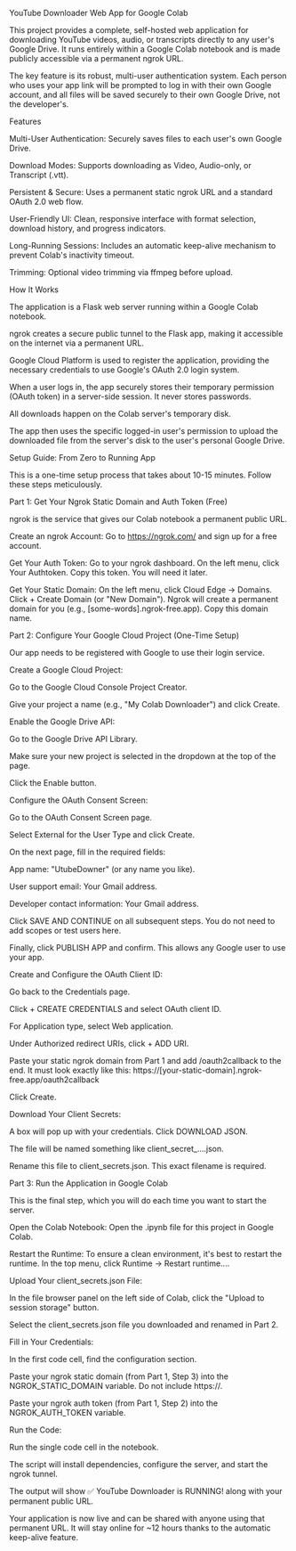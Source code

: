 YouTube Downloader Web App for Google Colab

This project provides a complete, self-hosted web application for downloading YouTube videos, audio, or transcripts directly to any user's Google Drive. It runs entirely within a Google Colab notebook and is made publicly accessible via a permanent ngrok URL.

The key feature is its robust, multi-user authentication system. Each person who uses your app link will be prompted to log in with their own Google account, and all files will be saved securely to their own Google Drive, not the developer's.

<!-- It's a good idea to take a screenshot and upload it to a service like imgur to include here -->

Features

Multi-User Authentication: Securely saves files to each user's own Google Drive.

Download Modes: Supports downloading as Video, Audio-only, or Transcript (.vtt).

Persistent & Secure: Uses a permanent static ngrok URL and a standard OAuth 2.0 web flow.

User-Friendly UI: Clean, responsive interface with format selection, download history, and progress indicators.

Long-Running Sessions: Includes an automatic keep-alive mechanism to prevent Colab's inactivity timeout.

Trimming: Optional video trimming via ffmpeg before upload.

How It Works

The application is a Flask web server running within a Google Colab notebook.

ngrok creates a secure public tunnel to the Flask app, making it accessible on the internet via a permanent URL.

Google Cloud Platform is used to register the application, providing the necessary credentials to use Google's OAuth 2.0 login system.

When a user logs in, the app securely stores their temporary permission (OAuth token) in a server-side session. It never stores passwords.

All downloads happen on the Colab server's temporary disk.

The app then uses the specific logged-in user's permission to upload the downloaded file from the server's disk to the user's personal Google Drive.

Setup Guide: From Zero to Running App

This is a one-time setup process that takes about 10-15 minutes. Follow these steps meticulously.

Part 1: Get Your Ngrok Static Domain and Auth Token (Free)

ngrok is the service that gives our Colab notebook a permanent public URL.

Create an ngrok Account: Go to https://ngrok.com/ and sign up for a free account.

Get Your Auth Token: Go to your ngrok dashboard. On the left menu, click Your Authtoken. Copy this token. You will need it later.

Get Your Static Domain: On the left menu, click Cloud Edge -> Domains. Click + Create Domain (or "New Domain"). Ngrok will create a permanent domain for you (e.g., [some-words].ngrok-free.app). Copy this domain name.

Part 2: Configure Your Google Cloud Project (One-Time Setup)

Our app needs to be registered with Google to use their login service.

Create a Google Cloud Project:

Go to the Google Cloud Console Project Creator.

Give your project a name (e.g., "My Colab Downloader") and click Create.

Enable the Google Drive API:

Go to the Google Drive API Library.

Make sure your new project is selected in the dropdown at the top of the page.

Click the Enable button.

Configure the OAuth Consent Screen:

Go to the OAuth Consent Screen page.

Select External for the User Type and click Create.

On the next page, fill in the required fields:

App name: "UtubeDowner" (or any name you like).

User support email: Your Gmail address.

Developer contact information: Your Gmail address.

Click SAVE AND CONTINUE on all subsequent steps. You do not need to add scopes or test users here.

Finally, click PUBLISH APP and confirm. This allows any Google user to use your app.

Create and Configure the OAuth Client ID:

Go back to the Credentials page.

Click + CREATE CREDENTIALS and select OAuth client ID.

For Application type, select Web application.

Under Authorized redirect URIs, click + ADD URI.

Paste your static ngrok domain from Part 1 and add /oauth2callback to the end. It must look exactly like this:
https://[your-static-domain].ngrok-free.app/oauth2callback

Click Create.

Download Your Client Secrets:

A box will pop up with your credentials. Click DOWNLOAD JSON.

The file will be named something like client_secret_....json.

Rename this file to client_secrets.json. This exact filename is required.

Part 3: Run the Application in Google Colab

This is the final step, which you will do each time you want to start the server.

Open the Colab Notebook: Open the .ipynb file for this project in Google Colab.

Restart the Runtime: To ensure a clean environment, it's best to restart the runtime. In the top menu, click Runtime -> Restart runtime....

Upload Your client_secrets.json File:

In the file browser panel on the left side of Colab, click the "Upload to session storage" button.

Select the client_secrets.json file you downloaded and renamed in Part 2.

Fill in Your Credentials:

In the first code cell, find the configuration section.

Paste your ngrok static domain (from Part 1, Step 3) into the NGROK_STATIC_DOMAIN variable. Do not include https://.

Paste your ngrok auth token (from Part 1, Step 2) into the NGROK_AUTH_TOKEN variable.

Run the Code:

Run the single code cell in the notebook.

The script will install dependencies, configure the server, and start the ngrok tunnel.

The output will show ✅ YouTube Downloader is RUNNING! along with your permanent public URL.

Your application is now live and can be shared with anyone using that permanent URL. It will stay online for ~12 hours thanks to the automatic keep-alive feature.
